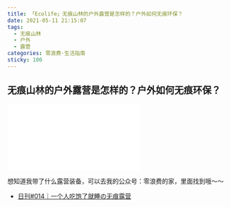 ```yaml
---
title: 「Ecolife」无痕山林的户外露营是怎样的？户外如何无痕环保？
date: 2021-05-11 21:15:07
tags:
  - 无痕山林
  - 户外
  - 露营
categories: 零浪费·生活指南
sticky: 100
---
```


## 无痕山林的户外露营是怎样的？户外如何无痕环保？

<iframe src="//player.bilibili.com/player.html?aid=715516968&bvid=BV1AQ4y1o7mA&cid=336860284&page=1" scrolling="no" border="0" frameborder="no" framespacing="0" allowfullscreen="true"> </iframe>

想知道我带了什么露营装备，可以去我的公众号：零浪费的家，里面找到哦～～

- [日刊#014｜一个人吃饱了就睡の无痕露营](https://mp.weixin.qq.com/s/kBm2LkuW-fnBts3j19iLxA)
